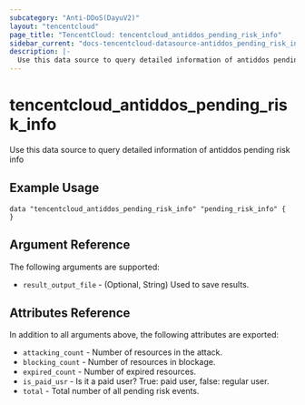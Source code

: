 ```yaml
---
subcategory: "Anti-DDoS(DayuV2)"
layout: "tencentcloud"
page_title: "TencentCloud: tencentcloud_antiddos_pending_risk_info"
sidebar_current: "docs-tencentcloud-datasource-antiddos_pending_risk_info"
description: |-
  Use this data source to query detailed information of antiddos pending risk info
---
```


# tencentcloud_antiddos_pending_risk_info

Use this data source to query detailed information of antiddos pending risk info

## Example Usage

```hcl
data "tencentcloud_antiddos_pending_risk_info" "pending_risk_info" {
}
```

## Argument Reference

The following arguments are supported:

* `result_output_file` - (Optional, String) Used to save results.

## Attributes Reference

In addition to all arguments above, the following attributes are exported:

* `attacking_count` - Number of resources in the attack.
* `blocking_count` - Number of resources in blockage.
* `expired_count` - Number of expired resources.
* `is_paid_usr` - Is it a paid user? True: paid user, false: regular user.
* `total` - Total number of all pending risk events.


